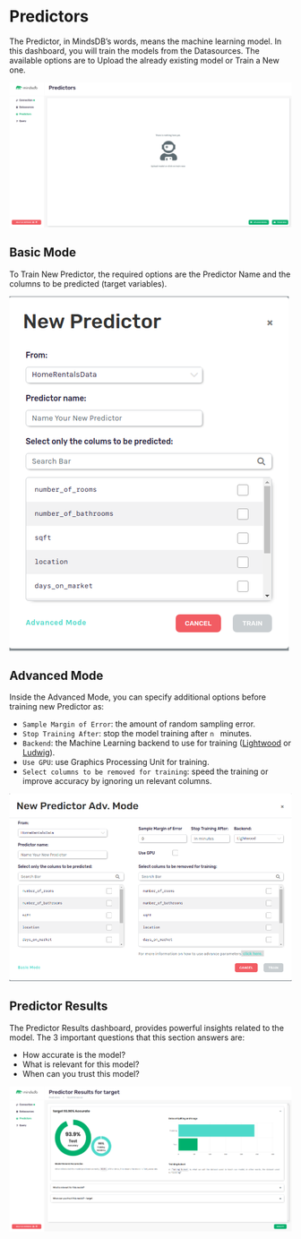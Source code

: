 # Predictors

The Predictor, in MindsDB’s words, means the machine learning model. In this dashboard, you will train the models from the Datasources. The available options are to Upload the already existing model or Train a New one.

![Predictors](/assets/scout/predictors.png)


## Basic Mode

To Train New Predictor, the required options are the Predictor Name and the columns to be predicted (target variables).

![Predictor Basic](/assets/scout/predictor-basic.png)


## Advanced Mode

Inside the Advanced Mode, you can specify additional options before training new Predictor as:

* `Sample Margin of Error`: the amount of random sampling error.
* `Stop Training After`: stop the model training after `n ` minutes.
* `Backend`: the Machine Learning backend to use for training ([Lightwood](https://github.com/mindsdb/lightwood) or [Ludwig](https://github.com/uber/ludwig)).
* `Use GPU`: use Graphics Processing Unit for training.
* `Select columns to be removed for training`: speed the training or improve accuracy by ignoring un relevant columns.

![Predictor Advanced](/assets/scout/predictor-advanced.png)

## Predictor Results

The Predictor Results dashboard, provides powerful insights related to the model. The 3 important questions that this section answers are:

* How accurate is the model?
* What is relevant for this model?
* When can you trust this model?

![Predictor Quality](/assets/scout/predictor-quality.png)
